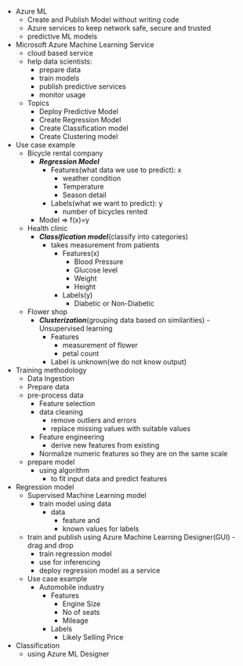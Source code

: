 - Azure ML
    - Create and Publish Model without writing code
    - Azure services to keep network safe, secure and trusted
    - predictive ML models
- Microsoft Azure Machine Learning Service
    - cloud based service
    - help data scientists:
        - prepare data
        - train models
        - publish predictive services
        - monitor usage
    - Topics
        - Deploy Predictive Model
        - Create Regression Model
        - Create Classification model
        - Create Clustering model
- Use case example
    - Bicycle rental company
        - ***Regression Model***
            - Features(what data we use to predict): x
                - weather condition
                - Temperature
                - Season detail
            - Labels(what we want to predict): y
                - number of bicycles rented
        - Model => f(x)=y
    - Health clinic
        - ***Classification model***(classify into categories)
            - takes measurement from patients
                - Features(x)
                    - Blood Pressure
                    - Glucose level
                    - Weight
                    - Height
                - Labels(y)
                    - Diabetic or Non-Diabetic
    - Flower shop
        - ***Clusterization***(grouping data based on similarities) - Unsupervised learning
            - Features
                - measurement of flower
                - petal count
            - Label is unknown(we do not know output)
- Training methodology
    - Data Ingestion
    - Prepare data
    - pre-process data
        - Feature selection
        - data cleaning
            - remove outliers and errors
            - replace missing values with suitable values
        - Feature engineering
            - derive new features from existing
        - Normalize numeric features so they are on the same scale
    - prepare model
        - using algorithm
            - to fit input data and predict features
- Regression model
    - Supervised Machine Learning model
        - train model using data
            - data
                - feature and
                - known values for labels
    - train and publish using Azure Machine Learning Designer(GUI) - drag and drop
        - train regression model
        - use for inferencing
        - deploy regression model as a service
    - Use case example
        - Automobile industry
            - Features
                - Engine Size
                - No of seats
                - Mileage
            - Labels
                - Likely Selling Price
- Classification
  - using Azure ML Designer
